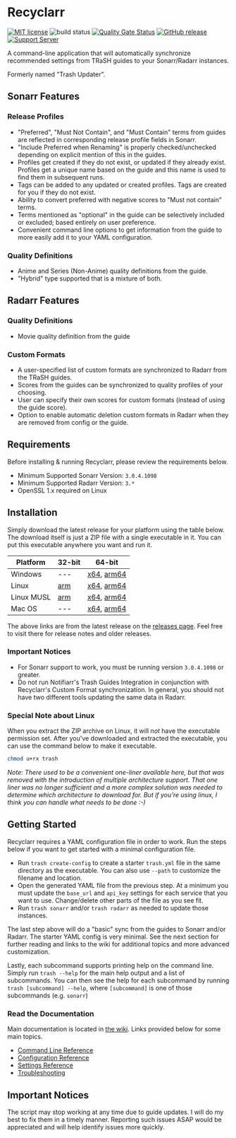 # Recyclarr

[![MIT license](https://img.shields.io/badge/License-MIT-blue.svg)](https://github.com/rcdailey/recyclarr/blob/master/LICENSE)
![build status](https://github.com/rcdailey/recyclarr/actions/workflows/build.yml/badge.svg?branch=master)
[![Quality Gate Status](https://sonarcloud.io/api/project_badges/measure?project=rcdailey_recyclarr&metric=alert_status)](https://sonarcloud.io/summary/new_code?id=rcdailey_recyclarr)
[![GitHub release](https://img.shields.io/github/release/rcdailey/recyclarr.svg)](https://github.com/rcdailey/recyclarr/releases/)
[![Support Server](https://img.shields.io/discord/492590071455940612.svg?color=7289da&label=TRaSH-Guides&logo=discord&style=flat-square)](https://discord.com/invite/Vau8dZ3)

A command-line application that will automatically synchronize recommended settings from TRaSH
guides to your Sonarr/Radarr instances.

Formerly named "Trash Updater".

## Sonarr Features

### Release Profiles

- "Preferred", "Must Not Contain", and "Must Contain" terms from guides are reflected in
  corresponding release profile fields in Sonarr.
- "Include Preferred when Renaming" is properly checked/unchecked depending on explicit mention of
  this in the guides.
- Profiles get created if they do not exist, or updated if they already exist. Profiles get a unique
  name based on the guide and this name is used to find them in subsequent runs.
- Tags can be added to any updated or created profiles. Tags are created for you if they do not
  exist.
- Ability to convert preferred with negative scores to "Must not contain" terms.
- Terms mentioned as "optional" in the guide can be selectively included or excluded; based entirely
  on user preference.
- Convenient command line options to get information from the guide to more easily add it to your
  YAML configuration.

### Quality Definitions

- Anime and Series (Non-Anime) quality definitions from the guide.
- "Hybrid" type supported that is a mixture of both.

## Radarr Features

### Quality Definitions

- Movie quality definition from the guide

### Custom Formats

- A user-specified list of custom formats are synchronized to Radarr from the TRaSH guides.
- Scores from the guides can be synchronized to quality profiles of your choosing.
- User can specify their own scores for custom formats (instead of using the guide score).
- Option to enable automatic deletion custom formats in Radarr when they are removed from config or
  the guide.

## Requirements

Before installing & running Recyclarr, please review the requirements below.

- Minimum Supported Sonarr Version: `3.0.4.1098`
- Minimum Supported Radarr Version: `3.*`
- OpenSSL 1.x required on Linux

## Installation

Simply download the latest release for your platform using the table below. The download itself is
just a ZIP file with a single executable in it. You can put this executable anywhere you want and
run it.

| Platform   | 32-bit           | 64-bit                                 |
| ---------- | ---------------- | -------------------------------------- |
| Windows    | ---              | [x64][win-x64], [arm64][win-arm64]     |
| Linux      | [arm][linux-arm] | [x64][linux-x64], [arm64][linux-arm64] |
| Linux MUSL | [arm][musl-arm]  | [x64][musl-x64], [arm64][musl-arm64]   |
| Mac OS     | ---              | [x64][osx-x64], [arm64][osx-arm64]     |

[win-x64]: https://github.com/rcdailey/recyclarr/releases/latest/download/trash-win-x64.zip
[win-arm64]: https://github.com/rcdailey/recyclarr/releases/latest/download/trash-win-arm64.zip
[linux-x64]: https://github.com/rcdailey/recyclarr/releases/latest/download/trash-linux-x64.zip
[linux-arm64]: https://github.com/rcdailey/recyclarr/releases/latest/download/trash-linux-arm64.zip
[linux-arm]: https://github.com/rcdailey/recyclarr/releases/latest/download/trash-linux-arm.zip
[musl-x64]: https://github.com/rcdailey/recyclarr/releases/latest/download/trash-linux-musl-x64.zip
[musl-arm64]: https://github.com/rcdailey/recyclarr/releases/latest/download/trash-linux-musl-arm64.zip
[musl-arm]: https://github.com/rcdailey/recyclarr/releases/latest/download/trash-linux-musl-arm.zip
[osx-x64]: https://github.com/rcdailey/recyclarr/releases/latest/download/trash-osx-x64.zip
[osx-arm64]: https://github.com/rcdailey/recyclarr/releases/latest/download/trash-osx-arm64.zip

The above links are from the latest release on the [releases page][rp]. Feel free to visit there for
release notes and older releases.

### Important Notices

- For Sonarr support to work, you must be running version `3.0.4.1098` or greater.
- Do not run Notifiarr's Trash Guides Integration in conjunction with Recyclarr's Custom Format
  synchronization. In general, you should not have two different tools updating the same data in
  Radarr.

[rp]: https://github.com/rcdailey/recyclarr/releases

### Special Note about Linux

When you extract the ZIP archive on Linux, it will *not* have the executable permission set. After
you've downloaded and extracted the executable, you can use the command below to make it executable.

```bash
chmod u+rx trash
```

*Note: There used to be a convenient one-liner available here, but that was removed with the
introduction of multiple architecture support. That one liner was no longer sufficient and a more
complex solution was needed to determine which architecture to download for. But if you're using
linux, I think you can handle what needs to be done :-)*

## Getting Started

Recyclarr requires a YAML configuration file in order to work. Run the steps below if you want to
get started with a minimal configuration file.

- Run `trash create-config` to create a starter `trash.yml` file in the same directory as the
  executable. You can also use `--path` to customize the filename and location.
- Open the generated YAML file from the previous step. At a minimum you must update the `base_url`
  and `api_key` settings for each service that you want to use. Change/delete other parts of the
  file as you see fit.
- Run `trash sonarr` and/or `trash radarr` as needed to update those instances.

The last step above will do a "basic" sync from the guides to Sonarr and/or Radarr. The starter YAML
config is very minimal. See the next section for further reading and links to the wiki for
additional topics and more advanced customization.

Lastly, each subcommand supports printing help on the command line. Simply run `trash --help` for
the main help output and a list of subcommands. You can then see the help for each subcommand by
running `trash [subcommand] --help`, where `[subcommand]` is one of those subcommands (e.g.
`sonarr`)

### Read the Documentation

Main documentation is located in [the wiki](https://github.com/rcdailey/recyclarr/wiki). Links
provided below for some main topics.

- [Command Line Reference](../../wiki/Command-Line-Reference)
- [Configuration Reference](../../wiki/Configuration-Reference)
- [Settings Reference](../../wiki/Settings-Reference)
- [Troubleshooting](../../wiki/Troubleshooting)

## Important Notices

The script may stop working at any time due to guide updates. I will do my best to fix them in a
timely manner. Reporting such issues ASAP would be appreciated and will help identify issues more
quickly.
